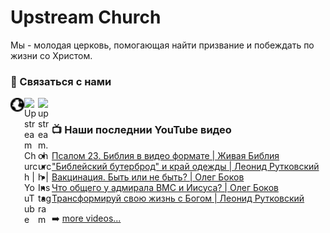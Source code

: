# Upstream Church

Мы - молодая церковь, помогающая найти призвание и побеждать по жизни со Христом.

### 👥 Связаться с нами

[<img align="left" alt="upstream.life" width="22px" src="https://raw.githubusercontent.com/iconic/open-iconic/master/svg/globe.svg" />][website]
[<img align="left" alt="UpstreamChurch | YouTube" width="22px" src="https://cdn.jsdelivr.net/npm/simple-icons@v3/icons/youtube.svg" />][youtube]
[<img align="left" alt="upstream.church | Instagram" width="22px" src="https://cdn.jsdelivr.net/npm/simple-icons@v3/icons/instagram.svg" />][instagram]

<br />

### 📺 Наши последнии YouTube видео
<!-- YOUTUBE:START -->
- [Псалом 23. Библия в видео формате | Живая Библия](https://www.youtube.com/watch?v=tTuNOeytBrk)
- ["Библейский бутерброд" и край одежды | Леонид Рутковский](https://www.youtube.com/watch?v=mnA4pE3zuoc)
- [Вакцинация. Быть или не быть? | Олег Боков](https://www.youtube.com/watch?v=t9xVDPpuQUg)
- [Что общего у адмирала ВМС и Иисуса? | Олег Боков](https://www.youtube.com/watch?v=TMxkRtzlb8c)
- [Трансформируй свою жизнь с Богом | Леонид Рутковский](https://www.youtube.com/watch?v=UvQuizexJmY)
<!-- YOUTUBE:END -->

➡️ [more videos...](https://youtube.com/UpstreamChurch)

[website]: https://upstream.life/
[youtube]: https://youtube.com/UpstreamChurch
[instagram]: https://www.instagram.com/upstream.church
